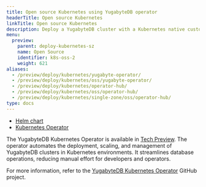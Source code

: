 ```yaml
---
title: Open source Kubernetes using YugabyteDB operator
headerTitle: Open source Kubernetes
linkTitle: Open source Kubernetes
description: Deploy a YugabyteDB cluster with a Kubernetes native customer resource.
menu:
  preview:
    parent: deploy-kubernetes-sz
    name: Open Source
    identifier: k8s-oss-2
    weight: 621
aliases:
  - /preview/deploy/kubernetes/yugabyte-operator/
  - /preview/deploy/kubernetes/oss/yugabyte-operator/
  - /preview/deploy/kubernetes/operator-hub/
  - /preview/deploy/kubernetes/oss/operator-hub/
  - /preview/deploy/kubernetes/single-zone/oss/operator-hub/
type: docs
---
```


<ul class="nav nav-tabs-alt nav-tabs-yb">
  <li >
    <a href="../helm-chart/" class="nav-link">
      <i class="fa-regular fa-dharmachakra" aria-hidden="true"></i>
      Helm chart
    </a>
  </li>
  <li >
    <a href="../yugabyte-operator/" class="nav-link active">
      <i class="fa-solid fa-cubes" aria-hidden="true"></i>
      Kubernetes Operator
    </a>
  </li>
</ul>

The YugabyteDB Kubernetes Operator is available in [Tech Preview](/preview/releases/versioning/#feature-availability). The operator automates the deployment, scaling, and management of YugabyteDB clusters in Kubernetes environments. It streamlines database operations, reducing manual effort for developers and operators.

For more information, refer to the [YugabyteDB Kubernetes Operator](https://github.com/yugabyte/yugabyte-k8s-operator) GitHub project.

<!-- It is recommended that you use the actively maintained [Helm charts](../helm-chart/) for YugabyteDB to install YugabyteDB on Kubernetes. -->

<!--
Create and manage a YugabyteDB cluster with a Kubernetes native custom resource `ybcluster.yugabyte.com`.

The custom resource definition and other necessary specifications are available in [YugabyteDB operator repository](https://github.com/yugabyte/yugabyte-operator/). In addition, you may consult the full list of [configuration flags](#configuration-flags).

## Prerequisites

Clone the [yugabyte-operator](https://github.com/yugabyte/yugabyte-operator) repository on your local computer and change directory to the cloned directory.

## Deploy a YugabyteDB cluster with the operator

To create a YugabyteDB cluster, first you need to register the custom resource that would represent YugabyteDB cluster: `ybclusters.yugabyte.com`.

```sh
kubectl create -f deploy/crds/yugabyte.com_ybclusters_crd.yaml
```

Create and set up role-based access control (RBAC) for the operator by running the following command from root of the repository:

```sh
kubectl create -f deploy/operator.yaml
```

After a few seconds the operator should be running. Verify the operator status by running following command:

```sh
kubectl -n yb-operator get po,deployment
```

Finally, create an instance of the custom resource with which the operator would create a YugabyteDB cluster, as follows:

```sh
kubectl create -f deploy/crds/yugabyte.com_v1alpha1_ybcluster_cr.yaml
```

Verify that the cluster is running using the following command:

```sh
kubectl get po,sts,svc
```

You should see three pods each for YB-Master and YB-TServer services.

Once the cluster is running, you may start the YSQL API and start executing relational queries:

```sh
kubectl exec -it yb-tserver-0 -- ysqlsh -h yb-tserver-0 --echo-queries
```

You can also connect to the YCQL API, as follow:

```sh
kubectl exec -it yb-tserver-0 -- ycqlsh yb-tserver-0
```

## Configuration flags

There is a number configuration flags involved.

### Image

Mention YugabyteDB Docker image attributes such as `repository`, `tag` and `pullPolicy` under `image`.

### Replication factor

Specify the required data replication factor. This is a required field.

### TLS

Optionally, enable TLS encryption for YugabyteDB. It is disabled by default. You can enable the TLS encryption with three flags. If you have set `enabled` to `true`, then you need to generate the root certificate and key. Specify them under `rootCA.cert` and `rootCA.key`. Refer to [Create server certificates](../../../../../secure/tls-encryption/server-certificates/) for more information.

### YB-Master and YB-TServer

YB-Master and YB-TServer are two essential components of a YugabyteDB cluster. YB-Master is responsible for recording and maintaining system metadata and for administration activities. YB-TServer is responsible for data input and output.

Specify YB-Master and YB-TServer attributes under `master`/`tserver`. These are required fields.

#### Replicas

Specify count of pods for `master` and `tserver` under the `replicas` field. This is a required field.

#### Network ports

Control network configuration for YB-Master and YB-TServer, each of which only supports attributes of the selected port.

These are optional fields, except `tserver.tserverUIPort`, so there are default values for each port. If any or all of the acceptable field definitions are absent, the default network configuration is used.

A ClusterIP service is created when the `tserver.tserverUIPort` port is specified. If it is not specified, only StatefulSet and headless service are created for YB-TServer; the ClusterIP service creation is skipped. For YB-Master, all three Kubernetes objects are always created.

If `master.enableLoadBalancer` is set to `true`, then master UI service is of type `LoadBalancer`. The YB-TServer UI service is of type `LoadBalancer`, if `tserver.tserverUIPort` is specified and `tserver.enableLoadBalancer` is set to `true`. `tserver.enableLoadBalancer` is ignored if `tserver.tserverUIPort` is not specified.

The following table lists acceptable port names, applicable component (YB-Master or YB-TServer), and port default values:

| Attribute      | Component | Default Value |
| -------------- | --------- | ------------- |
| masterUIPort   | Master    | 7000          |
| masterRPCPort  | Master    | 7100          |
| tserverUIPort  | TServer   | NA            |
| tserverRPCPort | TServer   | 9100          |
| ycqlPort       | TServer   | 9042          |
| yedisPort      | TServer   | 6379          |
| ysqlPort       | TServer   | 5433          |

#### podManagementPolicy

Specify pod management policy for Statefulsets created as part of a YugabyteDB cluster. Valid values are `Parallel` and `OrderedReady`, with `Parallel` being the default value.

#### storage

Specify storage configurations, namely storage `count`, `size`, and `storageClass` of volumes. Typically, one volume per YB-Master instance is sufficient, hence YB-Master has a default storage count of `1`. If the storage class is not specified, it defaults to `standard`. Make sure the Kubernetes admin has defined the`standard` storage class, before leaving this field out.

#### resources

Specify resource `requests` and `limits` under the `resources` attribute. The resources to be specified are `cpu` and `memory`. The `resource` property in itself is optional and is not applied to created `StatefulSets`, if omitted. You may also specify either `resource.requests` or `resource.limits`, or both.

#### flags

Specify flags for additional control of the YugabyteDB cluster. For more information, see [YB-Master flags](../../../../../reference/configuration/yb-master/#flags) and [YB-TServer flags](../../../../../reference/configuration/yb-tserver/#flags).

If you have enabled TLS encryption, then you can set the following flags:

- `use_node_to_node_encryption` flag to enable node-to-node encryption.
- `allow_insecure_connections` flag to specify if insecure connections are allowed when TLS is enabled.
- `use_client_to_server_encryption` flag to enable client-to-node encryption.
-->
